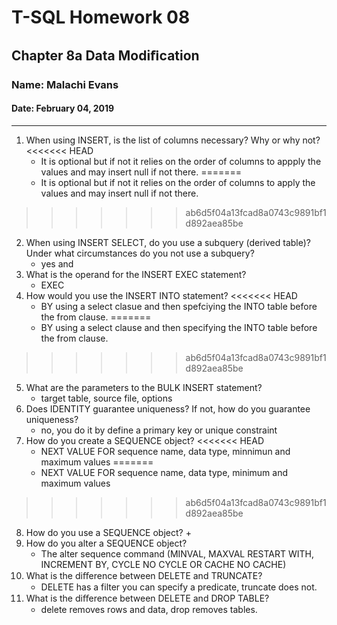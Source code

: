 # T-SQL Homework 08

## Chapter 8a Data Modiﬁcation

### Name: Malachi Evans

#### Date: February 04, 2019

-------------
1. When using INSERT, is the list of columns necessary? Why or why not?
<<<<<<< HEAD
    + It is optional but if not it relies on the order of columns to appply the values and may insert null if not there.
=======
    + It is optional but if not it relies on the order of columns to apply the values and may insert null if not there.
>>>>>>> ab6d5f04a13fcad8a0743c9891bf1d892aea85be
2. When using INSERT SELECT, do you use a subquery (derived table)? Under what circumstances do you not use a subquery?
    + yes and 
3. What is the operand for the INSERT EXEC statement?
    + EXEC
4. How would you use the INSERT INTO statement?
<<<<<<< HEAD
    + BY using a select clasue and then spefciying the INTO table before the from clause.
=======
    + BY using a select clause and then specifying the INTO table before the from clause.
>>>>>>> ab6d5f04a13fcad8a0743c9891bf1d892aea85be
5. What are the parameters to the BULK INSERT statement?
    + target table, source file, options 
6. Does IDENTITY guarantee uniqueness? If not, how do you guarantee uniqueness?
    + no, you do it by define a primary key or unique constraint 
7. How do you create a SEQUENCE object? 
<<<<<<< HEAD
    + NEXT VALUE FOR sequence name, data type, minnimun and maximum values 
=======
    + NEXT VALUE FOR sequence name, data type, minimum and maximum values 
>>>>>>> ab6d5f04a13fcad8a0743c9891bf1d892aea85be
8. How do you use a SEQUENCE object?
    + 
9. How do you alter a SEQUENCE object?
    + The alter sequence command (MINVAL, MAXVAL RESTART WITH, INCREMENT BY, CYCLE NO CYCLE OR CACHE NO CACHE)
10. What is the diﬀerence between DELETE and TRUNCATE?
    + DELETE has a filter you can specify a predicate, truncate does not.
11. What is the diﬀerence between DELETE and DROP TABLE?
    + delete removes rows and data, drop removes tables.

